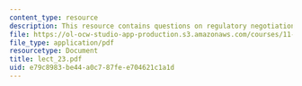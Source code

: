 ```yaml
---
content_type: resource
description: This resource contains questions on regulatory negotiation.
file: https://ol-ocw-studio-app-production.s3.amazonaws.com/courses/11-007-resolving-public-disputes-spring-2005/e79c8983be44a0c787fee704621c1a1d_lect_23.pdf
file_type: application/pdf
resourcetype: Document
title: lect_23.pdf
uid: e79c8983-be44-a0c7-87fe-e704621c1a1d
---
```

